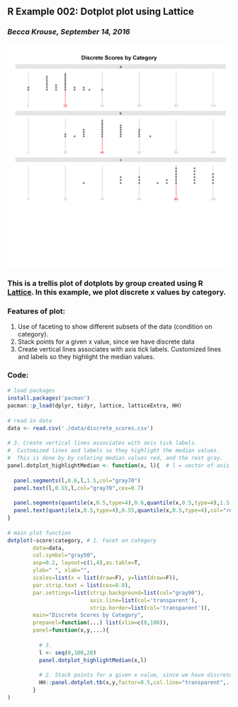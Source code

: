## R Example 002: Dotplot plot using Lattice 
### *Becca Krouse, September 14, 2016* 
  
![](./002-dotplot-lattice.png)

### This is a trellis plot of dotplots by group created using R [Lattice](https://cran.r-project.org/web/packages/lattice/lattice.pdf).  In this example, we plot discrete x values by category.

### Features of plot:
1. Use of faceting to show different subsets of the data (condition on category).
2. Stack points for a given x value, since we have discrete data
3. Create vertical lines associates with axis tick labels.  Customized lines and labels so they highlight the median values.

### Code:
```r
# load packages
install.packages('pacman')
pacman::p_load(dplyr, tidyr, lattice, latticeExtra, HH)

# read in data
data <- read.csv('./data/discrete_scores.csv')

# 3. Create vertical lines associates with axis tick labels.  
#  Customized lines and labels so they highlight the median values.
#  This is done by by coloring median values red, and the rest gray.
panel.dotplot_highlightMedian <- function(x, l){  # l = vector of axis tick values
  
  panel.segments(l,0.6,l,1.5,col="gray70")          
  panel.text(l,0.55,l,col="gray70",cex=0.7)
  
  panel.segments(quantile(x,0.5,type=4),0.6,quantile(x,0.5,type=4),1.5,col="red")
  panel.text(quantile(x,0.5,type=4),0.55,quantile(x,0.5,type=4),col="red",cex=0.7)
}

# main plot function
dotplot(~score|category, # 1. Facet on category
        data=data, 
        col.symbol="gray50",
        asp=0.2, layout=c(1,4),as.table=T,
        ylab=" ", xlab="", 
        scales=list(x = list(draw=F), y=list(draw=F)),
        par.strip.text = list(cex=0.8),
        par.settings=list(strip.background=list(col="gray90"),
                          axis.line=list(col='transparent'),
                          strip.border=list(col='transparent')),
        main="Discrete Scores by Category",
        prepanel=function(...) list(xlim=c(0,100)),
        panel=function(x,y,...){
          
          # 3. 
          l <- seq(0,100,20)
          panel.dotplot_highlightMedian(x,l)
          
          # 2. Stack points for a given x value, since we have discrete data
          HH::panel.dotplot.tb(x,y,factor=0.5,col.line="transparent",...)
        }                    
)
```